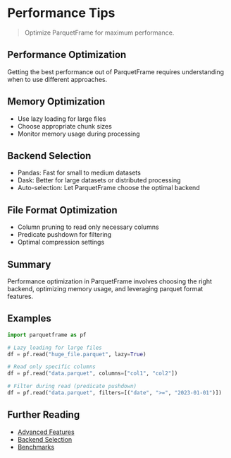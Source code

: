 # Performance Tips

> Optimize ParquetFrame for maximum performance.

## Performance Optimization

Getting the best performance out of ParquetFrame requires understanding when to use different approaches.

## Memory Optimization

- Use lazy loading for large files
- Choose appropriate chunk sizes
- Monitor memory usage during processing

## Backend Selection

- Pandas: Fast for small to medium datasets
- Dask: Better for large datasets or distributed processing
- Auto-selection: Let ParquetFrame choose the optimal backend

## File Format Optimization

- Column pruning to read only necessary columns
- Predicate pushdown for filtering
- Optimal compression settings

## Summary

Performance optimization in ParquetFrame involves choosing the right backend, optimizing memory usage, and leveraging parquet format features.

## Examples

```python
import parquetframe as pf

# Lazy loading for large files
df = pf.read("huge_file.parquet", lazy=True)

# Read only specific columns
df = pf.read("data.parquet", columns=["col1", "col2"])

# Filter during read (predicate pushdown)
df = pf.read("data.parquet", filters=[("date", ">=", "2023-01-01")])
```

## Further Reading

- [Advanced Features](advanced.md)
- [Backend Selection](backends.md)
- [Benchmarks](benchmarks.md)
